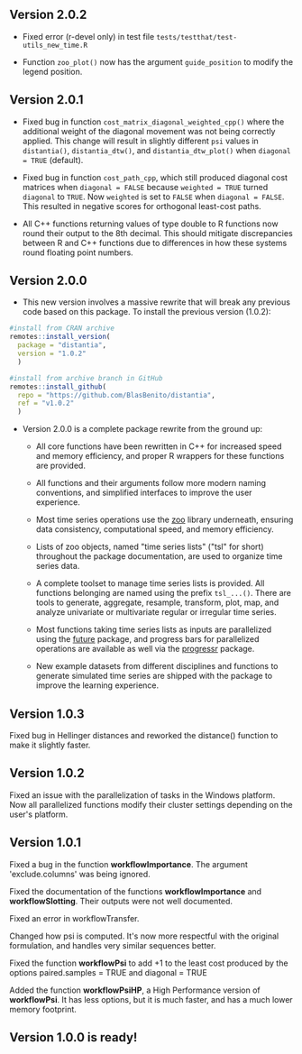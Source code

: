 ## Version 2.0.2

- Fixed error (r-devel only) in test file `tests/testthat/test-utils_new_time.R`

- Function `zoo_plot()` now has the argument `guide_position` to modify the legend position.

## Version 2.0.1

- Fixed bug in function `cost_matrix_diagonal_weighted_cpp()` where the additional weight of the diagonal movement was not being correctly applied. This change will result in slightly different `psi` values in `distantia()`, `distantia_dtw()`, and `distantia_dtw_plot()` when `diagonal = TRUE` (default).

- Fixed bug in function `cost_path_cpp`, which still produced diagonal cost matrices when `diagonal = FALSE` because `weighted = TRUE` turned `diagonal` to `TRUE`. Now `weighted` is set to `FALSE` when `diagonal = FALSE`. This resulted in negative scores for orthogonal least-cost paths.

- All C++ functions returning values of type double to R functions now round their output to the 8th decimal. This should mitigate discrepancies between R and C++ functions due to differences in how these systems round floating point numbers.

## Version 2.0.0

- This new version involves a massive rewrite that will break any previous code based on this package. To install the previous version (1.0.2):
  
```r
#install from CRAN archive
remotes::install_version(
  package = "distantia", 
  version = "1.0.2"
  )

#install from archive branch in GitHub
remotes::install_github(
  repo = "https://github.com/BlasBenito/distantia",
  ref = "v1.0.2"
  )
```

- Version 2.0.0 is a complete package rewrite from the ground up:

    - All core functions have been rewritten in C++ for increased speed and memory efficiency, and proper R wrappers for these functions are provided.
    
    - All functions and their arguments follow more modern naming conventions, and simplified interfaces to improve the user experience.
    
    - Most time series operations use the [zoo](https://CRAN.R-project.org/package=zoo) library underneath, ensuring data consistency, computational speed, and memory efficiency.
    
    - Lists of zoo objects, named "time series lists" ("tsl" for short) throughout the package documentation, are used to organize time series data.
    
    - A complete toolset to manage time series lists is provided. All functions belonging are named using the prefix `tsl_...()`. There are tools to generate, aggregate, resample, transform, plot, map, and analyze univariate or multivariate regular or irregular time series.
    
    - Most functions taking time series lists as inputs are parallelized using the [future](https://CRAN.R-project.org/package=future) package, and progress bars for parallelized operations are available as well via the [progressr](https://CRAN.R-project.org/package=progressr) package.
    
    - New example datasets from different disciplines and functions to generate simulated time series are shipped with the package to improve the learning experience.

## Version 1.0.3

Fixed bug in Hellinger distances and reworked the distance() function to make it slightly faster.

## Version 1.0.2

Fixed an issue with the parallelization of tasks in the Windows platform. Now all parallelized functions modify their cluster settings depending on the user's platform.

## Version 1.0.1

Fixed a bug in the function **workflowImportance**. The argument 'exclude.columns' was being ignored.

Fixed the documentation of the functions **workflowImportance** and **workflowSlotting**. Their outputs were not well documented.

Fixed an error in workflowTransfer.

Changed how psi is computed. It's now more respectful with the original formulation, and handles very similar sequences better.

Fixed the function **workflowPsi** to add +1 to the least cost produced by the options paired.samples = TRUE and diagonal = TRUE

Added the function **workflowPsiHP**, a High Performance version of **workflowPsi**. It has less options, but it is much faster, and has a much lower memory footprint.

## Version 1.0.0 is ready!


